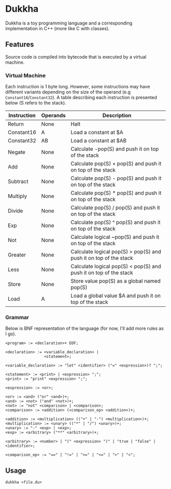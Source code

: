# Dukkha

Dukkha is a toy programming language and a corresponding implementation in C++ (more like C with classes).

## Features

Source code is compiled into bytecode that is executed by a virtual machine.

### Virtual Machine

Each instruction is 1 byte long. However, some instructions may have different variants depending on the size of the operand (e.g `Constant16`/`Constant32`). A table describing each instruction is presented below (S refers to the stack).

| Instruction | Operands | Description                                                       |
|-------------|----------|-------------------------------------------------------------------|
| Return      | None     | Halt                                                              |
| Constant16  | A        | Load a constant at $A                                             |
| Constant32  | AB       | Load a constant at $AB                                            |
| Negate      | None     | Calculate -pop(S) and push it on top of the stack                 |
| Add         | None     | Calculate pop(S) + pop(S) and push it on top of the stack         |
| Subtract    | None     | Calculate pop(S) - pop(S) and push it on top of the stack         |
| Multiply    | None     | Calculate pop(S) * pop(S) and push it on top of the stack         |
| Divide      | None     | Calculate pop(S) / pop(S) and push it on top of the stack         |
| Exp         | None     | Calculate pop(S) ^ pop(S) and push it on top of the stack         |
| Not         | None     | Calculate logical ~pop(S) and push it on top of the stack         |
| Greater     | None     | Calculate logical pop(S) > pop(S) and push it on top of the stack |
| Less        | None     | Calculate logical pop(S) < pop(S) and push it on top of the stack |
| Store       | None     | Store value pop(S) as a global named pop(S)                       |
| Load        | A        | Load a global value $A and push it on top of the stack            |

### Grammar

Below is BNF representation of the language (for now, I'll add more rules as I go).

```
<program> := <declaration>+ EOF;

<declaration> := <variable_declaration> |
                 <statement>;

<variable_declaration> := "let" <identifier> ("=" <expression>)? ";";

<statement> := <print> | <expression> ";";
<print> := "print" <expression> ";";

<expression> := <or>;

<or> := <and> ("or" <and>)+;
<and> := <not> ("and" <not>)+;
<not> := "not" <comparison> | <comparison>;
<comparison> := <addition> (<comparison_op> <addition>)+;

<addition> := <multiplication> (("+" | "-") <multiplication>)+;
<multiplication> := <unary> (("*" | "/") <unary>)+;
<unary> := "-" <exp> | <exp>;
<exp> := <arbitrary> ("**" <arbitrary>)+;

<arbitrary> := <number> | "(" <expression> ")" | "true | "false" | <identifier>;

<comparison_op> := "==" | "!=" | ">=" | "<=" | ">" | "<";
```

## Usage

```
dukkha <file.du>
```
